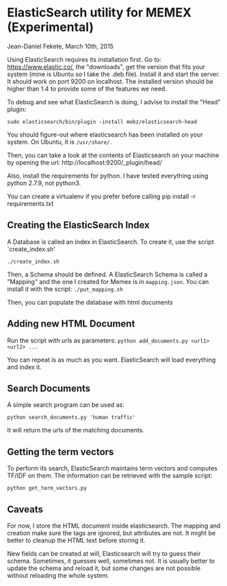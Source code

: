 # ElasticSearch utility for MEMEX (Experimental)

Jean-Daniel Fekete, March 10th, 2015

Using ElasticSearch requires its installation first. Go to:
https://www.elastic.co/, the "downloads", get the version that fits your system (mine is Ubuntu so I take the .deb file). Install it and start the server.
It should work on port 9200 on localhost. The installed version should be higher than 1.4 to provide some of the features we need.

To debug and see what ElasticSearch is doing, I advise to install the "Head" plugin:
   ```
   sudo elasticsearch/bin/plugin -install mobz/elasticsearch-head
   ```

You should figure-out where elasticsearch has been installed on your system. On Ubuntu, it is `/usr/share/`.

Then, you can take a look at the contents of Elasticsearch on your machine by opening the url: http://localhost:9200/_plugin/head/

Also, install the requirements for python. I have tested everything using python 2.7.9, not python3.

You can create a virtualenv if you prefer before calling pip install -r requirements.txt

## Creating the ElasticSearch Index

A Database is called an Index in ElasticSearch. To create it, use the script `create_index.sh'
  ```
  ./create_index.sh
  ```

Then, a Schema should be defined. A ElasticSearch Schema is called a "Mapping" and the one I created for Memex is in `mapping.json`. You can install it with the script:
      ```
      ./put_mapping.sh
      ```

Then, you can populate the database with html documents

## Adding new HTML Document

Run the script with urls as parameters:
    ```
    python add_documents.py <url1> <url2> ...
    ```

You can repeat is as much as you want. ElasticSearch will load everything and index it.



## Search Documents

A simple search program can be used as:
  ```
  python search_documents.py 'human traffic'
  ```

It will return the urls of the matching documents.

## Getting the term vectors

To perform its search, ElasticSearch maintains term vectors and computes TF/IDF on them. The information can be retrieved with the sample script:
   ```
   python get_term_vectors.py
   ```

## Caveats

For now, I store the HTML document inside elasticsearch. The mapping and creation make sure the tags are ignored, but attributes are not. It might be better to cleanup the HTML text before storing it.

New fields can be created at will, Elasticsearch will try to guess their schema. Sometimes, it guesses well, sometimes not. It is usually better to update the schema and reload it, but some changes are not possible without reloading the whole system.

